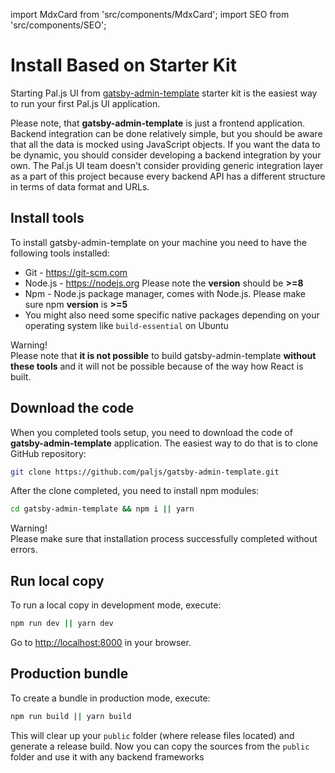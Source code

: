import MdxCard from 'src/components/MdxCard';
import SEO from 'src/components/SEO';

<SEO title="Install Based on Starter Kit" />

<MdxCard>

# Install Based on Starter Kit

Starting Pal.js UI from [gatsby-admin-template](https://github.com/paljs/gatsby-admin-template) starter kit is the easiest way to run your first Pal.js UI application.

Please note, that **gatsby-admin-template** is just a frontend application. Backend integration can be done relatively simple, but you should be aware that all the data is mocked using JavaScript objects.
If you want the data to be dynamic, you should consider developing a backend integration by your own.
The Pal.js UI team doesn't consider providing generic integration layer as a part of this project because every backend API has a different structure in terms of data format and URLs.

## Install tools

To install gatsby-admin-template on your machine you need to have the following tools installed:

- Git - <https://git-scm.com>
- Node.js - <https://nodejs.org> Please note the **version** should be **>=8**
- Npm - Node.js package manager, comes with Node.js. Please make sure npm **version** is **>=5**
- You might also need some specific native packages depending on your operating system like `build-essential` on Ubuntu

<div class="note note-warning">
  <div class="note-title">Warning!</div>
  <div class="note-body">
    Please note that <strong>it is not possible</strong> to build gatsby-admin-template
    <strong> without these tools</strong> and it will not be possible because of
    the way how React is built.
  </div>
</div>

## Download the code

When you completed tools setup, you need to download the code of **gatsby-admin-template** application. The easiest way to do that is to clone GitHub repository:

```bash
git clone https://github.com/paljs/gatsby-admin-template.git
```

After the clone completed, you need to install npm modules:

```bash
cd gatsby-admin-template && npm i || yarn
```

<div class="note note-warning">
  <div class="note-title">Warning!</div>
  <div class="note-body">
    Please make sure that installation process successfully completed without
    errors.
  </div>
</div>

## Run local copy

To run a local copy in development mode, execute:

```bash
npm run dev || yarn dev
```

Go to <http://localhost:8000> in your browser.

## Production bundle

To create a bundle in production mode, execute:

```bash
npm run build || yarn build
```

This will clear up your `public` folder (where release files located) and generate a release build.
Now you can copy the sources from the `public` folder and use it with any backend frameworks

</MdxCard>
